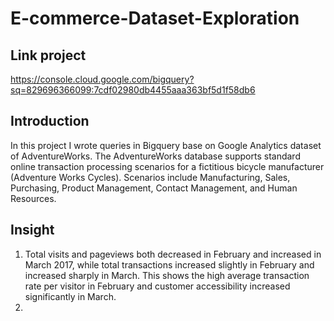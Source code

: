 # E-commerce-Dataset-Exploration
## Link project
https://console.cloud.google.com/bigquery?sq=829696366099:7cdf02980db4455aaa363bf5d1f58db6
## Introduction
In this project I wrote queries in Bigquery base on Google Analytics dataset of AdventureWorks. 
The AdventureWorks database supports standard online transaction processing scenarios for a fictitious bicycle manufacturer (Adventure Works Cycles). Scenarios include Manufacturing, Sales, Purchasing, Product Management, Contact Management, and Human Resources.
## Insight
1. Total visits and pageviews both decreased in February and increased in March 2017, while total transactions increased slightly in February and increased sharply in March. This shows the high average transaction rate per visitor in February and customer accessibility increased significantly in March.
2. 
